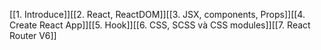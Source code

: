 [[1. Introduce]][[2. React, ReactDOM]][[3. JSX, components, Props]][[4. Create React App]][[5. Hook]][[6. CSS, SCSS và CSS modules]][[7. React Router V6]]